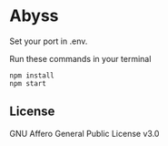  
# Abyss
Set your port in .env.

Run these commands in your terminal

```shell
npm install
npm start
```

## License

GNU Affero General Public License v3.0
